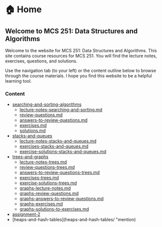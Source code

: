 # 🏠 Home

## Welcome to MCS 251: Data Structures and Algorithms

Welcome to the website for MCS 251: Data Structures and Algorithms. This site contains course resources for MCS 251. You will find the lecture notes, exercises, questions, and solutions.

Use the navigation tab (to your left) or the content outline below to browse through the course materials. I hope you find this website to be a helpful learning tool.

### Content

* [searching-and-sorting-algorithms](searching-and-sorting-algorithms/ "mention")
  * [lecture-notes-searching-and-sorting.md](searching-and-sorting-algorithms/lecture-notes-searching-and-sorting.md "mention")
  * [review-questions.md](searching-and-sorting-algorithms/review-questions.md "mention")
  * [answers-to-review-questions.md](searching-and-sorting-algorithms/answers-to-review-questions.md "mention")
  * [exercises.md](searching-and-sorting-algorithms/exercises.md "mention")
  * [solutions.md](searching-and-sorting-algorithms/solutions.md "mention")
* [stacks-and-queues](stacks-and-queues/ "mention")
  * [lecture-notes-stacks-and-queues.md](stacks-and-queues/lecture-notes-stacks-and-queues.md "mention")
  * &#x20;[exercises-stacks-and-queues.md](stacks-and-queues/exercises-stacks-and-queues.md "mention")
  * &#x20;[exercise-solutions-stacks-and-queues.md](stacks-and-queues/exercise-solutions-stacks-and-queues.md "mention")
* [trees-and-graphs](trees-and-graphs/ "mention")
  * [lecture-notes-trees.md](trees-and-graphs/lecture-notes-trees.md "mention")
  * [review-questions-trees.md](trees-and-graphs/review-questions-trees.md "mention")
  * [answers-to-review-questions-trees.md](trees-and-graphs/answers-to-review-questions-trees.md "mention")
  * [exercises-trees.md](trees-and-graphs/exercises-trees.md "mention")
  * [exercise-solutions-trees.md](trees-and-graphs/exercise-solutions-trees.md "mention")
  * [graphs-lecture-notes.md](trees-and-graphs/graphs-lecture-notes.md "mention")
  * [graphs-review-questions.md](trees-and-graphs/graphs-review-questions.md "mention")
  * [graphs-answers-to-review-questions.md](trees-and-graphs/graphs-answers-to-review-questions.md "mention")
  * [graphs-exercises.md](trees-and-graphs/graphs-exercises.md "mention")
  * [graphs-solutions-to-exercises.md](trees-and-graphs/graphs-solutions-to-exercises.md "mention")
* [assignment-2](assignment-2/ "mention")
* [heaps-and-hash-tables](heaps-and-hash-tables/ "mention)
